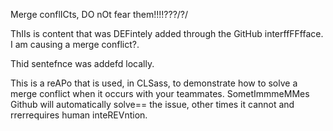 Merge conflICts, DO nOt fear them!!!!???/?/

ThIIs is content that was DEFintely added through the GitHub interffFFfface. I am causing a merge conflict?.

Thid sentefnce was addefd locally.

This is a reAPo that is used, in CLSass, to demonstrate how to solve a merge conflict when it occurs with your teammates. SometImmmeMMes Github will automatically solve== the issue, other times it cannot and rrerrequires human inteREVntion.